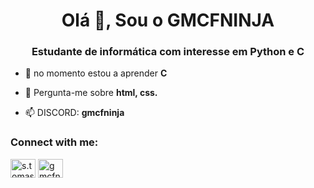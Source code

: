 <h1 align="center">Olá 👋, Sou o GMCFNINJA</h1>
<h3 align="center">Estudante de informática com interesse em Python e C</h3>

- 🌱 no momento estou a aprender **C**

- 💬 Pergunta-me sobre **html, css.**

- 📫 DISCORD: **gmcfninja**


<h3 align="left">Connect with me:</h3>
<p align="left">
<a href="https://instagram.com/s.tomass9" target="blank"><img align="center" src="https://raw.githubusercontent.com/rahuldkjain/github-profile-readme-generator/master/src/images/icons/Social/instagram.svg" alt="s.tomass9" height="30" width="40" /></a>
<a href="https://discord.gg/gmcfninja" target="blank"><img align="center" src="https://raw.githubusercontent.com/rahuldkjain/github-profile-readme-generator/master/src/images/icons/Social/discord.svg" alt="gmcfninja" height="30" width="40" /></a>
</p>
